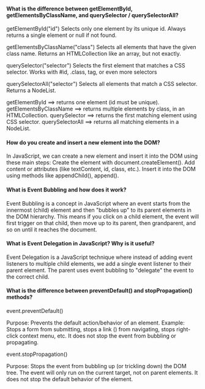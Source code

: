 #### What is the difference between getElementById, getElementsByClassName, and querySelector / querySelectorAll?

getElementById("id")
Selects only one element by its unique id.
Always returns a single element or null if not found.

getElementsByClassName("class")
Selects all elements that have the given class name.
Returns an HTMLCollection like an array, but not exactly.

querySelector("selector")
Selects the first element that matches a CSS selector.
Works with #id, .class, tag, or even more selectors

querySelectorAll("selector")
Selects all elements that match a CSS selector.
Returns a NodeList.

getElementById ==> returns one element (id must be unique).
getElementsByClassName ==> returns multiple elements by class, in an HTMLCollection.
querySelector ==> returns the first matching element using CSS selector.
querySelectorAll ==> returns all matching elements in a NodeList.

#### How do you create and insert a new element into the DOM?

In JavaScript, we can create a new element and insert it into the DOM using these main steps:
Create the element with document.createElement().
Add content or attributes (like textContent, id, class, etc.).
Insert it into the DOM using methods like appendChild(), append().

#### What is Event Bubbling and how does it work?

Event Bubbling is a concept in JavaScript where an event starts from the innermost (child) element and then "bubbles up" to its parent elements in the DOM hierarchy.
This means if you click on a child element, the event will first trigger on that child, then move up to its parent, then grandparent, and so on until it reaches the document.

#### What is Event Delegation in JavaScript? Why is it useful?

Event Delegation is a JavaScript technique where instead of adding event listeners to multiple child elements, we add a single event listener to their parent element. The parent uses event bubbling to "delegate" the event to the correct child.

#### What is the difference between preventDefault() and stopPropagation() methods?

event.preventDefault()

Purpose: Prevents the default action/behavior of an element.
Example: Stops a form from submitting, stops a link (<a>) from navigating, stops right-click context menu, etc.
It does not stop the event from bubbling or propagating.

event.stopPropagation()

Purpose: Stops the event from bubbling up (or trickling down) the DOM tree.
The event will only run on the current target, not on parent elements.
It does not stop the default behavior of the element.
